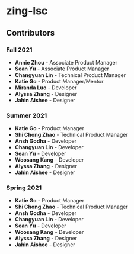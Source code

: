 # zing-lsc

## Contributors

### Fall 2021
- **Annie Zhou** - Associate Product Manager
- **Sean Yu** - Associate Product Manager
- **Changyuan Lin** - Technical Product Manager
- **Katie Go** - Product Manager/Mentor
- **Miranda Luo** - Developer
- **Alyssa Zhang** - Designer
- **Jahin Aishee** - Designer

### Summer 2021
- **Katie Go** - Product Manager
- **Shi Chong Zhao** - Technical Product Manager
- **Ansh Godha** - Developer
- **Changyuan Lin** - Developer
- **Sean Yu** - Developer
- **Woosang Kang** - Developer
- **Alyssa Zhang** - Designer
- **Jahin Aishee** - Designer

### Spring 2021
- **Katie Go** - Product Manager
- **Shi Chong Zhao** - Technical Product Manager
- **Ansh Godha** - Developer
- **Changyuan Lin** - Developer
- **Sean Yu** - Developer
- **Woosang Kang** - Developer
- **Alyssa Zhang** - Designer
- **Jahin Aishee** - Designer
